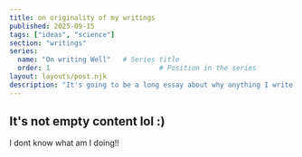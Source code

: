 ```yaml
---
title: on originality of my writings
published: 2025-09-15
tags: ["ideas", "science"]
section: "writings"
series:
  name: "On writing Well"   # Series title
  order: 1                           # Position in the series
layout: layouts/post.njk
description: "It's going to be a long essay about why anything I write isn't ever going to be original!"
---
```


## It's not empty content lol :)

I dont know what am I doing!!
